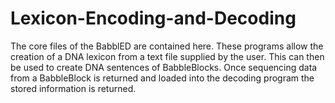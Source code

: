 # Lexicon-Encoding-and-Decoding

The core files of the BabblED are contained here. These programs allow the creation of a DNA lexicon from a text file supplied by the user. This can then be used to create DNA sentences of BabbleBlocks. Once sequencing data from a BabbleBlock is returned and loaded into the decoding program the stored information is returned. 
